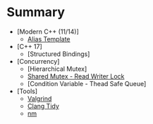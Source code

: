 # Summary

- [Modern C++ (11/14)]
    - [Alias Template](11_14_features/alias_template.md)
- [C++ 17]
    - [Structured Bindings]
- [Concurrency]
    - [Hierarchical Mutex]
    - [Shared Mutex - Read Writer Lock](shared_mutex/README.md)
    - [Condition Variable - Thead Safe Queue]
- [Tools]
    - [Valgrind](type_erasure/README.md)
    - [Clang Tidy](type_erasure/README.md)
    - [nm](meta_programming_type_traits/README.md)
